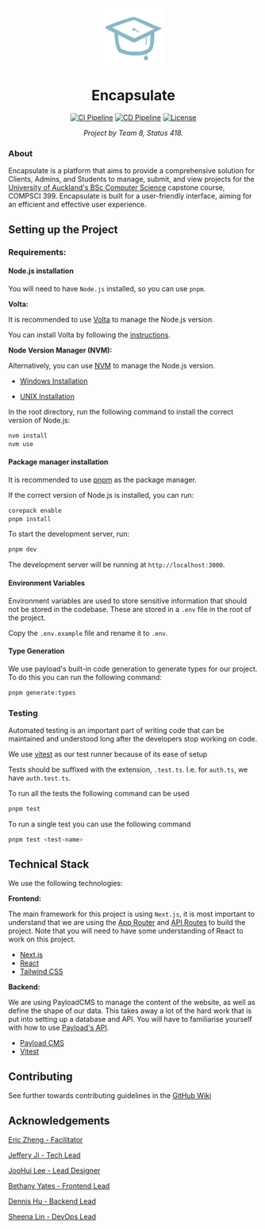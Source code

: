 <div align="center">
  <img src="public/favicon.png" alt="Encapsulate Logo" width="120" />

  # Encapsulate

  [![CI Pipeline](https://img.shields.io/github/actions/workflow/status/uoa-compsci399-2025-s1/capstone-project-2025-s1-team-8/ci-pipeline.yml?branch=main&label=CI%20Pipeline&logo=githubactions&logoColor=white&style=for-the-badge)](https://github.com/uoa-compsci399-2025-s1/capstone-project-2025-s1-team-8/actions/workflows/ci-pipeline.yml "Continuous Integration Pipeline: lint, prettier, code generation, tests, build")
  [![CD Pipeline](https://img.shields.io/github/actions/workflow/status/uoa-compsci399-2025-s1/capstone-project-2025-s1-team-8/cd-pipeline.yml?branch=main&label=CD%20Pipeline&logo=amazonec2&logoColor=white&style=for-the-badge)](https://github.com/uoa-compsci399-2025-s1/capstone-project-2025-s1-team-8/actions/workflows/cd-pipeline.yml "Continuous Deployment Pipeline: deploy to production, deploy to staging")
  [![License](https://img.shields.io/github/license/uoa-compsci399-2025-s1/capstone-project-2025-s1-team-8?style=for-the-badge)](https://github.com/uoa-compsci399-2025-s1/capstone-project-2025-s1-team-8/tree/main/LICENSE "MIT License")

  <em>Project by Team 8, Status 418.</em>
</div>

### About

Encapsulate is a platform that aims to provide a comprehensive solution for Clients, Admins, and Students to manage, submit, and view projects for the [University of Auckland's BSc Computer Science](https://www.auckland.ac.nz/en/study/study-options/find-a-study-option/computer-science/undergraduate/bsc-compsci-from-2019.html) capstone course, COMPSCI 399. Encapsulate is built for a user-friendly interface, aiming for an efficient and effective user experience.

## Setting up the Project

### Requirements:

#### **Node.js installation**

You will need to have `Node.js` installed, so you can use `pnpm`.

**Volta:**

It is recommended to use [Volta](https://volta.sh/) to manage the Node.js version.

You can install Volta by following the [instructions](https://docs.volta.sh/guide/getting-started).

**Node Version Manager (NVM):**

Alternatively, you can use [NVM](https://github.com/nvm-sh/nvm) to manage the Node.js version.

* [Windows Installation](https://github.com/coreybutler/nvm-windows/releases)

* [UNIX Installation](https://github.com/nvm-sh/nvm?tab=readme-ov-file#installing-and-updating)

In the root directory, run the following command to install the correct version of Node.js:

```bash
nvm install
nvm use
```

#### Package manager installation

It is recommended to use [pnpm](https://pnpm.io/) as the package manager.

If the correct version of Node.js is installed, you can run:

```bash
corepack enable
pnpm install
```

To start the development server, run:

```bash
pnpm dev
```

The development server will be running at `http://localhost:3000`.

#### Environment Variables

Environment variables are used to store sensitive information that should not be stored in the codebase. These are stored in a `.env` file in the root of the project.

Copy the `.env.example` file and rename it to `.env`.

#### Type Generation

We use payload's built-in code generation to generate types for our project. To do this you can run the following command:

```bash
pnpm generate:types
```

### Testing

Automated testing is an important part of writing code that can be maintained and understood long after the developers stop working on code.

We use [vitest](https://vitest.dev/) as our test runner because of its ease of setup

Tests should be suffixed with the extension, `.test.ts`. I.e. for `auth.ts`, we have `auth.test.ts`.

To run all the tests the following command can be used

```bash
pnpm test
```

To run a single test you can use the following command

```bash
pnpm test <test-name>
```

## Technical Stack

We use the following technologies:

**Frontend:**

The main framework for this project is using `Next.js`, it is most important to understand that we are using the [App Router](https://nextjs.org/docs/app) and [API Routes](https://nextjs.org/docs/app/building-your-application/routing/route-handlers) to build the project. Note that you will need to have some understanding of React to work on this project.

- [Next.js](https://nextjs.org/)
- [React](https://reactjs.org/)
- [Tailwind CSS](https://tailwindcss.com/)

**Backend:**

We are using PayloadCMS to manage the content of the website, as well as define the shape of our data. This takes away a lot of the hard work that is put into setting up a database and API. You will have to familiarise yourself with how to use [Payload's API](https://payloadcms.com/docs/local-api/overview).

- [Payload CMS](https://payloadcms.com/)
- [Vitest](https://vitest.dev/)

## Contributing

See further towards contributing guidelines in the [GitHub Wiki](https://github.com/uoa-compsci399-2025-s1/capstone-project-2025-s1-team-8/wiki/)

## Acknowledgements

[Eric Zheng - Facilitator](https://github.com/monoclonalAb)

[Jeffery Ji - Tech Lead](https://github.com/jeffplays2005)

[JooHui Lee - Lead Designer](https://github.com/joohuil)

[Bethany Yates - Frontend Lead](https://github.com/bethany-aroha)

[Dennis Hu - Backend Lead](https://github.com/midnightcuberx)

[Sheena Lin - DevOps Lead](https://github.com/elin277)
